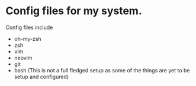 # Config files for my system.
Config files include 
  - oh-my-zsh
  - zsh
  - vim
  - neovim
  - git
  - bash
(This is not a full fledged setup as some of the things are yet to be setup and configured)
